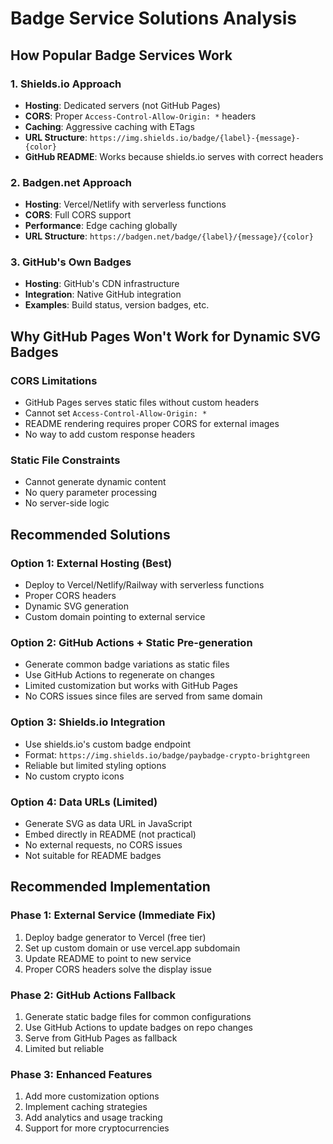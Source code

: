 # Badge Service Solutions Analysis

## How Popular Badge Services Work

### 1. Shields.io Approach
- **Hosting**: Dedicated servers (not GitHub Pages)
- **CORS**: Proper `Access-Control-Allow-Origin: *` headers
- **Caching**: Aggressive caching with ETags
- **URL Structure**: `https://img.shields.io/badge/{label}-{message}-{color}`
- **GitHub README**: Works because shields.io serves with correct headers

### 2. Badgen.net Approach  
- **Hosting**: Vercel/Netlify with serverless functions
- **CORS**: Full CORS support
- **Performance**: Edge caching globally
- **URL Structure**: `https://badgen.net/badge/{label}/{message}/{color}`

### 3. GitHub's Own Badges
- **Hosting**: GitHub's CDN infrastructure
- **Integration**: Native GitHub integration
- **Examples**: Build status, version badges, etc.

## Why GitHub Pages Won't Work for Dynamic SVG Badges

### CORS Limitations
- GitHub Pages serves static files without custom headers
- Cannot set `Access-Control-Allow-Origin: *`
- README rendering requires proper CORS for external images
- No way to add custom response headers

### Static File Constraints
- Cannot generate dynamic content
- No query parameter processing
- No server-side logic

## Recommended Solutions

### Option 1: External Hosting (Best)
- Deploy to Vercel/Netlify/Railway with serverless functions
- Proper CORS headers
- Dynamic SVG generation
- Custom domain pointing to external service

### Option 2: GitHub Actions + Static Pre-generation
- Generate common badge variations as static files
- Use GitHub Actions to regenerate on changes
- Limited customization but works with GitHub Pages
- No CORS issues since files are served from same domain

### Option 3: Shields.io Integration
- Use shields.io's custom badge endpoint
- Format: `https://img.shields.io/badge/paybadge-crypto-brightgreen`
- Reliable but limited styling options
- No custom crypto icons

### Option 4: Data URLs (Limited)
- Generate SVG as data URL in JavaScript
- Embed directly in README (not practical)
- No external requests, no CORS issues
- Not suitable for README badges

## Recommended Implementation

### Phase 1: External Service (Immediate Fix)
1. Deploy badge generator to Vercel (free tier)
2. Set up custom domain or use vercel.app subdomain
3. Update README to point to new service
4. Proper CORS headers solve the display issue

### Phase 2: GitHub Actions Fallback
1. Generate static badge files for common configurations
2. Use GitHub Actions to update badges on repo changes
3. Serve from GitHub Pages as fallback
4. Limited but reliable

### Phase 3: Enhanced Features
1. Add more customization options
2. Implement caching strategies
3. Add analytics and usage tracking
4. Support for more cryptocurrencies